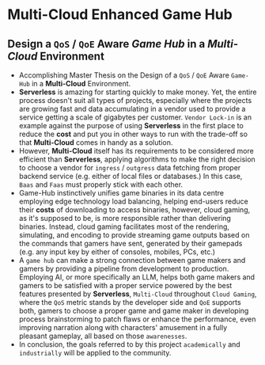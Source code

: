 # Multi-Cloud Enhanced Game Hub
## Design a `QoS` / `QoE` Aware *Game Hub* in a *Multi-Cloud* Environment
- Accomplishing Master Thesis on the Design of a `QoS` / `QoE` Aware `Game-Hub` in a **Multi-Cloud** Environment.
- **Serverless** is amazing for starting quickly to make money. Yet, the entire process doesn't suit all types of projects, especially where the projects are growing fast and data accumulating in a vendor used to provide a service getting a scale of gigabytes per customer. `Vendor Lock-in` is an example against the purpose of using **Serverless** in the first place to reduce the **cost** and put you in other ways to run with the trade-off so that **Multi-Cloud** comes in handy as a solution.
- However, **Multi-Cloud** itself has its requirements to be considered more efficient than **Serverless**, applying algorithms to make the right decision to choose a vendor for `ingress` / `outgress` data fetching from proper backend service (e.g. either of local files or databases.) In this case, `Baas` and `Faas` must properly stick with each other.
- Game-Hub instinctively unifies game binaries in its data centre employing edge technology load balancing, helping end-users reduce their **costs** of downloading to access binaries, however, cloud gaming, as it's supposed to be, is more responsible rather than delivering binaries. Instead, cloud gaming facilitates most of the rendering, simulating, and encoding to provide streaming game outputs based on the commands that gamers have sent, generated by their gamepads (e.g. any input key by either of consoles, mobiles, PCs, etc.)
- A `game hub` can make a strong connection between game makers and gamers by providing a pipeline from development to production. Employing AI, or more specifically an LLM, helps both game makers and gamers to be satisfied with a proper service powered by the best features presented by **Serverless**, `Multi-Cloud` throughout `Cloud Gaming`, where the `QoS` metric stands by the developer side and `QoE` supports both, gamers to choose a proper game and game maker in developing process brainstorming to patch flaws or enhance the performance, even improving narration along with characters' amusement in a fully pleasant gameplay, all based on those `awarenesses`.
- In conclusion, the goals referred to by this project `academically` and `industrially` will be applied to the community.
